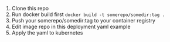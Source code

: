 1. Clone this repo
2. Run docker build first
`docker build -t somerepo/somedir:tag .`
3. Push your somerepo/somedir:tag to your container registry
4. Edit image repo in this deployment yaml example
5. Apply the yaml to kubernetes
